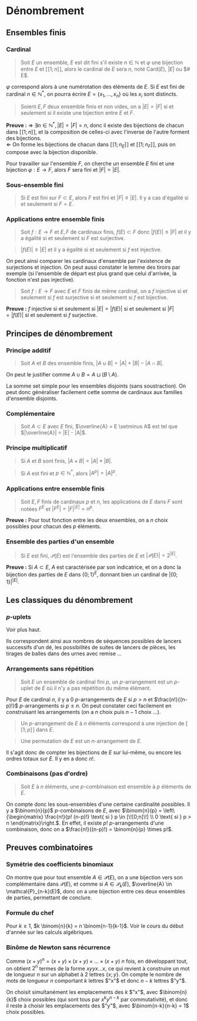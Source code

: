 # Dénombrement
## Ensembles finis
### Cardinal
> Soit $E$ un ensemble, $E$ est dit fini s'il existe $n \in \mathbb{N}$
> et $\varphi$ une bijection entre $E$ et $[\![1;n]\!]$,
> alors le cardinal de $E$ sera $n$, noté $\text{Card}(E)$,
> $|E|$ ou $# E$.

$\varphi$ correspond alors à une numérotation des éléments de $E$. Si $E$ est
fini de cardinal $n \in \mathbb{N}^{\ast}$, on pourra écrire $E = \{x_1, \ldots, x_n\}$
où les $x_i$ sont distincts.

> Soient $E,F$ deux ensemble finis et non vides, on a $|E| = |F|$ si et seulement si
> il existe une bijection entre $E$ et $F$.

__Preuve :__ $\Rightarrow$ $\exists n \in \mathbb{N}^{\ast}, |E| = |F| = n$,
donc il existe des bijections de chacun dans $[\![1;n]\!]$, et la composition de
celles-ci avec l'inverse de l'autre forment des bijections.\
$\Leftarrow$ On forme les bijections de chacun dans $[\![1;n_E]\!]$
et $[\![1;n_F]\!]$, puis on compose avec la bijection disponible.

Pour travailler sur l'ensemble $F$, on cherche un ensemble $E$ fini
et une bijection $\varphi: E \to F$, alors $F$ sera fini et $|F| = |E|$.

### Sous-ensemble fini
> Si $E$ est fini sur $F \subset E$, alors $F$ est fini et $|F| \leq |E|$.
> Il y a cas d'égalité si et seulement si $F = E$.

### Applications entre ensemble finis
> Soit $f: E \to F$ et $E,F$ de cardinaux finis,
> $f(E) \subset F$ donc $|f(E)| \leq |F|$ et il y a égalité si et seulement si
> $F$ est surjective.

> $|f(E)| \leq |E|$ et il y a égalité si et seulement si $f$ est injective.

On peut ainsi comparer les cardinaux d'ensemble par l'existence de surjections
et injection. On peut aussi constater le lemme des tiroirs par exemple (si
l'ensemble de départ est plus grand que celui d'arrivée, la fonction n'est pas
injective).

> Soit $f: E \to F$ avec $E$ et $F$ finis de même cardinal, on a $f$ injective
> si et seulement si $f$ est surjective si et seulement si $f$ est bijective.

__Preuve :__ $f$ injective si et seulement si $|E| = |f(E)|$
si et seulement si $|F| = |f(E)|$ si et seulement si $f$ surjective.

## Principes de dénombrement
### Principe additif
> Soit $A$ et $B$ des ensemble finis,
> $|A \cup B| = |A| + |B| - |A \cap B|$.

On peut le justifier comme $A \cup B = A \sqcup (B \setminus A)$.

La somme set simple pour les ensembles disjoints (sans soustraction).
On peut donc généraliser facilement cette somme de cardinaux aux familles
d'ensemble disjoints.

### Complémentaire
> Soit $A \subset E$ avec $E$ fini, $\overline{A} = E \setminus A$
> est tel que $|\overline{A}| = |E| - |A|$.

### Principe multiplicatif
> Si $A$ et $B$ sont finis, $|A \times B| = |A| \times |B|$.

> Si $A$ est fini et $p \in \mathbb{N}^{\ast}$, alors $|A^p| = |A|^p$.

### Applications entre ensemble finis
> Soit $E,F$ finis de cardinaux $p$ et $n$, les applications de $E$ dans $F$
> sont notées $F^E$ et $|F^E| = |F|^{|E|} = n^p$.

__Preuve :__ Pour tout fonction entre les deux ensembles, on a $n$ choix
possibles pour chacun des $p$ éléments.

### Ensemble des parties d'un ensemble
> Si $E$ est fini, $\mathcal{P}(E)$ est l'ensemble des parties de $E$ et
> $|\mathcal{P}(E)| = 2^{|E|}$.

__Preuve :__ Si $A \subset E$, $A$ est caractérisée par son indicatrice, et on a
donc la bijection des parties de $E$ dans $\{0;1\}^{E}$, donnant bien
un cardinal de $|\{0;1\}|^{|E|}$.

## Les classiques du dénombrement
### $p$-uplets
Voir plus haut.

Ils correspondent ainsi aux nombres de séquences possibles de lancers successifs
d'un dé, les possibilités de suites de lancers de pièces, les tirages de balles
dans des urnes avec remise ...

### Arrangements sans répétition
> Soit $E$ un ensemble de cardinal fini $p$, un $p$-arrangement est un $p$-uplet
> de $E$ où il n'y a pas répétition du même élément.

Pour $E$ de cardinal $n$, il y a $0$ $p$-arrangements de $E$ si $p > n$
et $\frac{n!}{(n-p)!}$ $p$-arrangements si $p \leq n$. On peut constater ceci
facilement en construisant les arrangements (on a $n$ choix puis $n-1$ choix
...).

> Un $p$-arrangement de $E$ à $n$ éléments correspond à une injection de $[\![1;p]\!]$
> dans $E$.

> Une permutation de $E$ est un $n$-arrangement de $E$.

Il s'agit donc de compter les bijections de $E$ sur lui-même, ou encore les
ordres totaux sur $E$. Il y en a donc $n!$.

### Combinaisons (pas d'ordre)
> Soit $E$ à $n$ éléments, une $p$-combinaison est ensemble à $p$ éléments de $E$.

On compte donc les sous-ensembles d'une certaine cardinalité possibles.
Il y a $\binom{n}{p}$ $p$-combinaisons de $E$, avec $\binom{n}{p} = \left\{\begin{matrix} \frac{n!}{p! (n-p)!} \text{ si } p \in [\![0;n]\!] \\ 0 \text{ si } p > n \end{matrix}\right.$.
En effet, il existe $p!$ $p$-arrangements d'une combinaison, donc on a $\frac{n!}{(n-p)!} = \binom{n}{p} \times p!$.

## Preuves combinatoires
### Symétrie des coefficients binomiaux
On montre que pour tout ensemble $A \in \mathcal{P}(E)$,
on a une bijection vers son complémentaire dans $\mathcal{P}(E)$,
et comme si $A \in \mathcal{P}_k(E)$, $\overline{A} \in \mathcal{P}_{n-k}(E)$,
donc on a une bijection entre ces deux ensembles de parties, permettant de
conclure.

### Formule du chef
Pour $k \geq 1$, $k \binom{n}{k} = n \binom{n-1}{k-1}$. Voir le cours du début
d'année sur les calculs algébriques.

### Binôme de Newton sans récurrence
Comme $(x + y)^n = (x+y) \times (x+y) \times \ldots \times (x+y)$ $n$ fois,
en développant tout, on obtient $2^n$ termes de la forme
$xyyx \ldots x$, ce qui revient à construire un mot de longueur $n$ sur un
alphabet à $2$ lettres $\{x;y\}$. On compte le nombre de mots de longueur $n$
comportant $k$ lettres $"x"$ et donc $n-k$ lettres $"y"$.

On choisit simultanément les emplacements des $k$ $"x"$, avec $\binom{n}{k}$ choix possibles (qui sont tous par $x^k y^{n-k}$ par commutativité),
et donc il reste à choisir les emplacements des $"y"$, avec $\binom{n-k}{n-k} = 1$ choix possibles.
